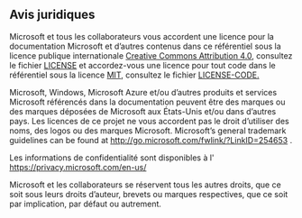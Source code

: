 ## <a name="legal-notices"></a>Avis juridiques
Microsoft et tous les collaborateurs vous accordent une licence pour la documentation Microsoft et d’autres contenus dans ce référentiel sous la licence publique internationale [Creative Commons Attribution 4.0](https://creativecommons.org/licenses/by/4.0/legalcode), consultez le fichier [LICENSE](LICENSE) et accordez-vous une licence pour tout code dans le référentiel sous la licence [MIT](https://opensource.org/licenses/MIT), consultez le fichier [LICENSE-CODE.](LICENSE-CODE)

Microsoft, Windows, Microsoft Azure et/ou d’autres produits et services Microsoft référencés dans la documentation peuvent être des marques ou des marques déposées de Microsoft aux États-Unis et/ou dans d’autres pays.
Les licences de ce projet ne vous accordent pas le droit d’utiliser des noms, des logos ou des marques Microsoft.
Microsoft’s general trademark guidelines can be found at http://go.microsoft.com/fwlink/?LinkID=254653 .

Les informations de confidentialité sont disponibles à l' https://privacy.microsoft.com/en-us/

Microsoft et les collaborateurs se réservent tous les autres droits, que ce soit sous leurs droits d’auteur, brevets ou marques respectives, que ce soit par implication, par défaut ou autrement.
